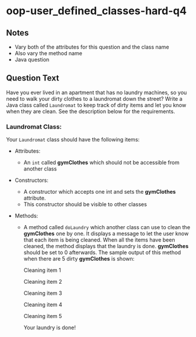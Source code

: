 # oop-user_defined_classes-hard-q4

## Notes

- Vary both of the attributes for this question and the class name
- Also vary the method name
- Java question

## Question Text

Have you ever lived in an apartment that has no laundry machines, so you need to walk your dirty clothes to a laundromat
down the street? Write a Java class called `Laundromat` to keep track of dirty items and let you know when they are 
clean. See the description below for the requirements.

### Laundromat Class:

Your `Laundromat` class should have the following items:

- Attributes:
    - An `int` called **gymClothes** which should not be accessible from another class

- Constructors:
    - A constructor which accepts one int and sets the **gymClothes** attribute.
    - This constructor should be visible to other classes

- Methods:
    - A method called `doLaundry` which another class can use to clean the **gymClothes** one by one. It displays a 
      message to let the user know that each item is being cleaned. When all the items have been cleaned, the method 
      displays that the laundry is done. **gymClothes** should be set to 0 afterwards. The sample output of this method 
      when there are 5 dirty **gymClothes** is shown:

      Cleaning item 1
  
      Cleaning item 2
  
      Cleaning item 3
  
      Cleaning item 4
  
      Cleaning item 5
  
      Your laundry is done!
